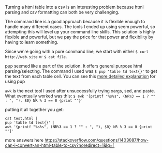 Turning a html table into a csv is an interesting problem because  html parsing and csv formatting can both be very challenging.

The command line is a good approach because it is flexible enough to handle many different cases. The tools I ended up using seem powerful, so attempting this will level up your command line skills. This solution is highly flexible and powerful, but we pay the price for that power and flexibility by having to learn something.

Since we're going with a pure command line, we start with either `$ curl http://web.site` or `$ cat file`.

[pup](https://github.com/ericchiang/pup) seemed like a part of the solution. It offers general purpose html parsing/selecting. The command I used was `$ pup 'table td text{}'` to get the text from each table cell. You can see this [more detailed explanation](https://unix.stackexchange.com/questions/589798/html-parsing-with-pup) for using pup

`awk` is the next tool I used after unsuccessfully trying xargs, sed, and paste. What eventually worked was this: `$ awk '{printf "%s%s", (NR%3 == 1 ? "" : ", "), $0} NR % 3 == 0 {print ""}'`

putting it all together you get:

    cat test.html |
    pup 'table td text{}' |
    awk '{printf "%s%s", (NR%3 == 1 ? "" : ", "), $0} NR % 3 == 0 {print ""}'

more answers here https://stackoverflow.com/questions/1403087/how-can-i-convert-an-html-table-to-csv?noredirect=1&lq=1
